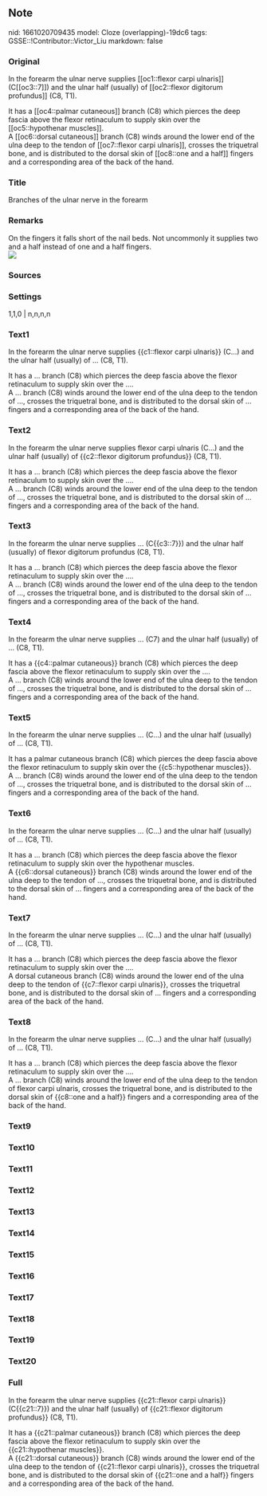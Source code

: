 ## Note
nid: 1661020709435
model: Cloze (overlapping)-19dc6
tags: GSSE::!Contributor::Victor_Liu
markdown: false

### Original
In the forearm the ulnar nerve supplies [[oc1::flexor carpi
ulnaris]] (C[[oc3::7]]) and the ulnar half (usually) of
[[oc2::flexor digitorum profundus]] (C8, T1).
<div>
  It has a [[oc4::palmar cutaneous]] branch (C8) which pierces the
  deep fascia above the flexor retinaculum to supply skin over the
  [[oc5::hypothenar muscles]].
</div>
<div>
  A [[oc6::dorsal cutaneous]] branch (C8) winds around the lower
  end of the ulna deep to the tendon of [[oc7::flexor carpi
  ulnaris]], crosses the triquetral bone, and is distributed to the
  dorsal skin of [[oc8::one and a half]] fingers and a
  corresponding area of the back of the hand.
</div>

### Title
Branches of the ulnar nerve in the forearm

### Remarks
<div>
  On the fingers it falls short of the nail beds. Not uncommonly it
  supplies two and a half instead of one and a half fingers.
</div><img src=
"paste-44b8ac5fa759e04a9ed9e36691287b86f623d104.jpg">

### Sources


### Settings
1,1,0 | n,n,n,n

### Text1
In the forearm the ulnar nerve supplies {{c1::flexor carpi
ulnaris}} (C...) and the ulnar half (usually) of ... (C8, T1).
<div>
  It has a ... branch (C8) which pierces the deep fascia above the
  flexor retinaculum to supply skin over the ....
</div>
<div>
  A ... branch (C8) winds around the lower end of the ulna deep to
  the tendon of ..., crosses the triquetral bone, and is
  distributed to the dorsal skin of ... fingers and a corresponding
  area of the back of the hand.
</div>

### Text2
In the forearm the ulnar nerve supplies flexor carpi ulnaris (C...)
and the ulnar half (usually) of {{c2::flexor digitorum profundus}}
(C8, T1).
<div>
  It has a ... branch (C8) which pierces the deep fascia above the
  flexor retinaculum to supply skin over the ....
</div>
<div>
  A ... branch (C8) winds around the lower end of the ulna deep to
  the tendon of ..., crosses the triquetral bone, and is
  distributed to the dorsal skin of ... fingers and a corresponding
  area of the back of the hand.
</div>

### Text3
In the forearm the ulnar nerve supplies ... (C{{c3::7}}) and the
ulnar half (usually) of flexor digitorum profundus (C8, T1).
<div>
  It has a ... branch (C8) which pierces the deep fascia above the
  flexor retinaculum to supply skin over the ....
</div>
<div>
  A ... branch (C8) winds around the lower end of the ulna deep to
  the tendon of ..., crosses the triquetral bone, and is
  distributed to the dorsal skin of ... fingers and a corresponding
  area of the back of the hand.
</div>

### Text4
In the forearm the ulnar nerve supplies ... (C7) and the ulnar half
(usually) of ... (C8, T1).
<div>
  It has a {{c4::palmar cutaneous}} branch (C8) which pierces the
  deep fascia above the flexor retinaculum to supply skin over the
  ....
</div>
<div>
  A ... branch (C8) winds around the lower end of the ulna deep to
  the tendon of ..., crosses the triquetral bone, and is
  distributed to the dorsal skin of ... fingers and a corresponding
  area of the back of the hand.
</div>

### Text5
In the forearm the ulnar nerve supplies ... (C...) and the ulnar
half (usually) of ... (C8, T1).
<div>
  It has a palmar cutaneous branch (C8) which pierces the deep
  fascia above the flexor retinaculum to supply skin over the
  {{c5::hypothenar muscles}}.
</div>
<div>
  A ... branch (C8) winds around the lower end of the ulna deep to
  the tendon of ..., crosses the triquetral bone, and is
  distributed to the dorsal skin of ... fingers and a corresponding
  area of the back of the hand.
</div>

### Text6
In the forearm the ulnar nerve supplies ... (C...) and the ulnar
half (usually) of ... (C8, T1).
<div>
  It has a ... branch (C8) which pierces the deep fascia above the
  flexor retinaculum to supply skin over the hypothenar muscles.
</div>
<div>
  A {{c6::dorsal cutaneous}} branch (C8) winds around the lower end
  of the ulna deep to the tendon of ..., crosses the triquetral
  bone, and is distributed to the dorsal skin of ... fingers and a
  corresponding area of the back of the hand.
</div>

### Text7
In the forearm the ulnar nerve supplies ... (C...) and the ulnar
half (usually) of ... (C8, T1).
<div>
  It has a ... branch (C8) which pierces the deep fascia above the
  flexor retinaculum to supply skin over the ....
</div>
<div>
  A dorsal cutaneous branch (C8) winds around the lower end of the
  ulna deep to the tendon of {{c7::flexor carpi ulnaris}}, crosses
  the triquetral bone, and is distributed to the dorsal skin of ...
  fingers and a corresponding area of the back of the hand.
</div>

### Text8
In the forearm the ulnar nerve supplies ... (C...) and the ulnar
half (usually) of ... (C8, T1).
<div>
  It has a ... branch (C8) which pierces the deep fascia above the
  flexor retinaculum to supply skin over the ....
</div>
<div>
  A ... branch (C8) winds around the lower end of the ulna deep to
  the tendon of flexor carpi ulnaris, crosses the triquetral bone,
  and is distributed to the dorsal skin of {{c8::one and a half}}
  fingers and a corresponding area of the back of the hand.
</div>

### Text9


### Text10


### Text11


### Text12


### Text13


### Text14


### Text15


### Text16


### Text17


### Text18


### Text19


### Text20


### Full
In the forearm the ulnar nerve supplies {{c21::flexor carpi
ulnaris}} (C{{c21::7}}) and the ulnar half (usually) of
{{c21::flexor digitorum profundus}} (C8, T1).
<div>
  It has a {{c21::palmar cutaneous}} branch (C8) which pierces the
  deep fascia above the flexor retinaculum to supply skin over the
  {{c21::hypothenar muscles}}.
</div>
<div>
  A {{c21::dorsal cutaneous}} branch (C8) winds around the lower
  end of the ulna deep to the tendon of {{c21::flexor carpi
  ulnaris}}, crosses the triquetral bone, and is distributed to the
  dorsal skin of {{c21::one and a half}} fingers and a
  corresponding area of the back of the hand.
</div>
